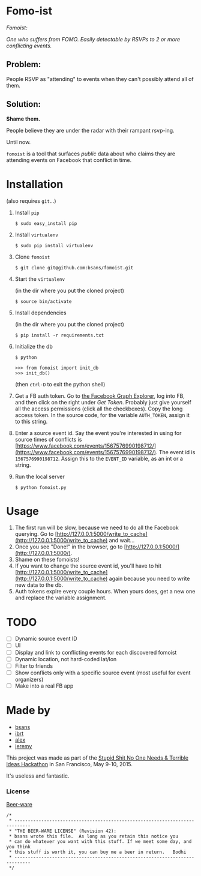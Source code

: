 # Fomo-ist

*Fomoist:*

*One who suffers from FOMO.  Easily detectable by RSVPs to 2 or more conflicting events.*

## Problem:

People RSVP as "attending" to events when they can't possibly attend all of them.

## Solution:

**Shame them.**

People believe they are under the radar with their rampant rsvp-ing.  

Until now.

`fomoist` is a tool that surfaces *public* data about who claims they are attending events on Facebook that conflict in time.

# Installation

(also requires `git`...)

1. Install `pip`

   ```
   $ sudo easy_install pip
   ```

2. Install `virtualenv`

   ```
   $ sudo pip install virtualenv
   ```

3. Clone `fomoist`

   ```
   $ git clone git@github.com:bsans/fomoist.git
   ```

4. Start the `virtualenv`

   (in the dir where you put the cloned project)
   
   ```
   $ source bin/activate
   ```
   

5. Install dependencies

	(in the dir where you put the cloned project)
	
   ```
   $ pip install -r requirements.txt
   ```


6. Initialize the db

   ```
   $ python 
   
   >>> from fomoist import init_db
   >>> init_db()
   ```
   (then `ctrl-D` to exit the python shell)

7. Get a FB auth token.  Go to [the Facebook Graph Explorer](https://developers.facebook.com/tools/explorer), log into FB, and then click on the right under *Get Token*.  Probably just give yourself all the access permissions (click all the checkboxes).  Copy the long access token.  In the source code, for the variable `AUTH_TOKEN`, assign it to this string.

8. Enter a source event id.  Say the event you're interested in using for source times of conflicts is [https://www.facebook.com/events/1567576990198712/](https://www.facebook.com/events/1567576990198712/).  The event id is `1567576990198712`.  Assign this to the `EVENT_ID` variable, as an int or a string.

9. Run the local server

	```
	$ python fomoist.py
	```

# Usage

1. The first run will be slow, because we need to do all the Facebook querying.  Go to [http://127.0.0.1:5000/write_to_cache](http://127.0.0.1:5000/write_to_cache) and wait...
2. Once you see "Done!" in the browser, go to [http://127.0.0.1:5000/](http://127.0.0.1:5000/).
3. Shame on these fomoists!
4. If you want to change the source event id, you'll have to hit [http://127.0.0.1:5000/write_to_cache](http://127.0.0.1:5000/write_to_cache) again because you need to write new data to the db.
5. Auth tokens expire every couple hours.  When yours does, get a new one and replace the variable assignment.



# TODO

- [ ] Dynamic source event ID
- [ ] UI
- [ ] Display and link to conflicting events for each discovered fomoist
- [ ] Dynamic location, not hard-coded lat/lon
- [ ] Filter to friends
- [ ] Show conflicts only with a specific source event (most useful for event organizers)
- [ ] Make into a real FB app

# Made by

* [bsans](https://github.com/bsans)
* [ibrt](https://github.com/ibrt)
* [alex](alex)
* [jeremy](jeremy)

This project was made as part of the [Stupid Shit No One Needs & Terrible Ideas Hackathon](http://stupidhackathon.github.io/) in San Francisco, May 9-10, 2015.

It's useless and fantastic.

### License

[Beer-ware](http://en.wikipedia.org/wiki/Beerware)

```
/*
 * ----------------------------------------------------------------------------
 * "THE BEER-WARE LICENSE" (Revision 42):
 * bsans wrote this file.  As long as you retain this notice you
 * can do whatever you want with this stuff. If we meet some day, and you think
 * this stuff is worth it, you can buy me a beer in return.   Bodhi
 * ----------------------------------------------------------------------------
 */
 ```
